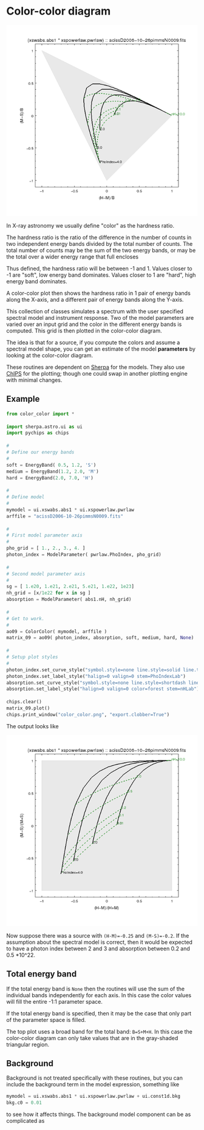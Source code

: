 # Color-color diagram

![color-color](cc.png)

In X-ray astronomy we usually define "color" as the hardness ratio.  

The hardness ratio is the ratio of the difference in the 
number of counts in two independent energy bands divided by the
total number of counts.  The total number of counts may be the sum of
the two energy bands, or may be the total over a wider energy range
that full encloses 

Thus defined, the hardness ratio will be between -1 and 1.   Values closer
to -1 are "soft", low energy band dominates.  Values closer to 1 are "hard",
high energy band dominates.

A color-color plot then shows the hardness ratio in 1 pair of 
energy bands along the X-axis, and a different pair of energy bands 
along the Y-axis.

This collection of classes simulates a spectrum with the user 
specified spectral model and instrument response.  Two of the model parameters
are varied over an input grid and the color in the different 
energy bands is computed.  This grid is then plotted in the color-color
diagram.

The idea is that for a source, if you compute the colors and assume a 
spectral model shape, you can get an estimate of the model **parameters** 
by looking at the color-color diagram.

These routines are dependent on [Sherpa](http://cxc.cfa.harvard.edu/sherpa)
for the models.  They also use [ChIPS](http://cxc.cfa.harvard.edu/chips) 
for the plotting; though one could swap in another plotting engine
with minimal changes.


## Example

```python
from color_color import *

import sherpa.astro.ui as ui
import pychips as chips

#
# Define our energy bands
#
soft = EnergyBand( 0.5, 1.2, 'S')
medium = EnergyBand(1.2, 2.0, 'M')
hard = EnergyBand(2.0, 7.0, 'H')

#
# Define model
#
mymodel = ui.xswabs.abs1 * ui.xspowerlaw.pwrlaw
arffile = "acissD2006-10-26pimmsN0009.fits"

#
# First model parameter axis
#
pho_grid = [ 1., 2., 3., 4. ]
photon_index = ModelParameter( pwrlaw.PhoIndex, pho_grid)

#
# Second model parameter axis
# 
sg = [ 1.e20, 1.e21, 2.e21, 5.e21, 1.e22, 1e23] 
nh_grid = [x/1e22 for x in sg ]
absorption = ModelParameter( abs1.nH, nh_grid)

#
# Get to work.  
#
ao09 = ColorColor( mymodel, arffile )
matrix_09 = ao09( photon_index, absorption, soft, medium, hard, None)

#
# Setup plot styles
#
photon_index.set_curve_style("symbol.style=none line.style=solid line.thickness=2 stem=PhoIndexLine" )
photon_index.set_label_style("halign=0 valign=0 stem=PhoIndexLab")
absorption.set_curve_style("symbol.style=none line.style=shortdash line.thickness=2 line.color=forest stem=nHLine")
absorption.set_label_style("halign=0 valign=0 color=forest stem=nHLab")

chips.clear()
matrix_09.plot()
chips.print_window("color_color.png", "export.clobber=True")

```

The output looks like

![color-color diagram](color_color.png)


Now suppose there was a source with `(H-M)=-0.25` and `(M-S)=-0.2`.
If the assumption about the spectral model is correct, then it would 
be expected to have a photon index between 2 and 3 and absorption between 0.2 and 0.5
*10^22.

## Total energy band

If the total energy band is `None` then the routines will use the sum of
the individual bands independently for each axis.  In this case the 
color values will fill the entire -1:1 parameter space.

If the total energy band is specified, then it may be the case that only
part of the parameter space is filled. 

The top plot uses a broad band for the total band: `B=S+M+H`.
In this case the color-color diagram can only take values that are 
in the gray-shaded triangular region.



## Background

Background is not treated specifically with these routines, but you can
include the background term in the model expression, something like

```python
mymodel = ui.xswabs.abs1 * ui.xspowerlaw.pwrlaw + ui.const1d.bkg
bkg.c0 = 0.01
```

to see how it affects things.  The background model component 
can be as complicated as 

